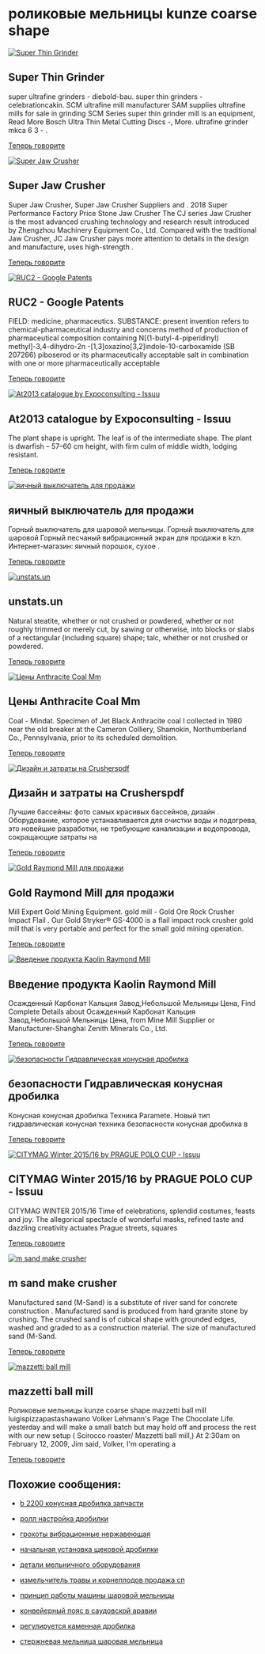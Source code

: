 # роликовые мельницы kunze coarse shape
<a href="https://ru.ecuriezuff.be/products/" target="_blank">![Super Thin Grinder](https://github.com/millmachine/images/raw/main/480.jpg)</a>
## Super Thin Grinder
super ultrafine grinders - diebold-bau. super thin grinders - celebrationcakin. SCM ultrafine mill manufacturer SAM supplies ultrafine mills for sale in grinding SCM Series super thin grinder mill is an equipment, Read More Bosch Ultra Thin Metal Cutting Discs -, More. ultrafine grinder mkca 6 3 - .
<a href="https://ru.ecuriezuff.be/products/" target="_blank">Теперь говорите</a>
<a href="https://ru.ecuriezuff.be/products/" target="_blank">![Super Jaw Crusher](https://github.com/millmachine/images/raw/main/473.jpg)</a>
## Super Jaw Crusher
Super Jaw Crusher, Super Jaw Crusher Suppliers and . 2018 Super Performance Factory Price Stone Jaw Crusher The CJ series Jaw Crusher is the most advanced crushing technology and research result introduced by Zhengzhou Machinery Equipment Co., Ltd. Compared with the traditional Jaw Crusher, JC Jaw Crusher pays more attention to details in the design and manufacture, uses high-strength .
<a href="https://ru.ecuriezuff.be/products/" target="_blank">Теперь говорите</a>
<a href="https://ru.ecuriezuff.be/products/" target="_blank">![RUC2 - Google Patents](https://github.com/millmachine/images/raw/main/646.jpg)</a>
## RUC2 - Google Patents
FIELD: medicine, pharmaceutics. SUBSTANCE: present invention refers to chemical-pharmaceutical industry and concerns method of production of pharmaceutical composition containing N[(1-butyl-4-piperidinyl) methyl]-3,4-dihydro-2n -[1,3]oxazino[3,2]indole-10-carboxamide (SB 207266) piboserod or its pharmaceutically acceptable salt in combination with one or more pharmaceutically acceptable 
<a href="https://ru.ecuriezuff.be/products/" target="_blank">Теперь говорите</a>
<a href="https://ru.ecuriezuff.be/products/" target="_blank">![At2013 catalogue by Expoconsulting - Issuu](https://github.com/millmachine/images/raw/main/250.jpg)</a>
## At2013 catalogue by Expoconsulting - Issuu
The plant shape is upright. The leaf is of the intermediate shape. The plant is dwarfish – 57–60 cm height, with firm culm of middle width, lodging resistant.
<a href="https://ru.ecuriezuff.be/products/" target="_blank">Теперь говорите</a>
<a href="https://ru.ecuriezuff.be/products/" target="_blank">![яичный выключатель для продажи](https://github.com/millmachine/images/raw/main/609.jpg)</a>
## яичный выключатель для продажи
Горный выключатель для шаровой мельницы. Горный выключатель для шаровой Горный песчаный вибрационный экран для продажи в kzn. Интернет-магазин: яичный порошок, сухое .
<a href="https://ru.ecuriezuff.be/products/" target="_blank">Теперь говорите</a>
<a href="https://ru.ecuriezuff.be/products/" target="_blank">![unstats.un](https://github.com/millmachine/images/raw/main/241.jpg)</a>
## unstats.un
Natural steatite, whether or not crushed or powdered, whether or not roughly trimmed or merely cut, by sawing or otherwise, into blocks or slabs of a rectangular (including square) shape; talc, whether or not crushed or powdered.
<a href="https://ru.ecuriezuff.be/products/" target="_blank">Теперь говорите</a>
<a href="https://ru.ecuriezuff.be/products/" target="_blank">![Цены Anthracite Coal Mm](https://github.com/millmachine/images/raw/main/52.jpg)</a>
## Цены Anthracite Coal Mm
Coal - Mindat. Specimen of Jet Black Anthracite coal I collected in 1980 near the old breaker at the Cameron Colliery, Shamokin, Northumberland Co., Pennsylvania, prior to its scheduled demolition.
<a href="https://ru.ecuriezuff.be/products/" target="_blank">Теперь говорите</a>
<a href="https://ru.ecuriezuff.be/products/" target="_blank">![Дизайн и затраты на Crusherspdf](https://github.com/millmachine/images/raw/main/475.jpg)</a>
## Дизайн и затраты на Crusherspdf
Лучшие бассейны: фото самых красивых бассейнов, дизайн . Оборудование, которое устанавливается для очистки воды и подогрева, это новейшие разработки, не требующие канализации и водопровода, сокращающие затраты на 
<a href="https://ru.ecuriezuff.be/products/" target="_blank">Теперь говорите</a>
<a href="https://ru.ecuriezuff.be/products/" target="_blank">![Gold Raymond Mill для продажи](https://github.com/millmachine/images/raw/main/12.jpg)</a>
## Gold Raymond Mill для продажи
Mill Expert Gold Mining Equipment. gold mill - Gold Ore Rock Crusher Impact Flail . Our Gold Stryker® GS-4000 is a flail impact rock crusher gold mill that is very portable and perfect for the small gold mining operation.
<a href="https://ru.ecuriezuff.be/products/" target="_blank">Теперь говорите</a>
<a href="https://ru.ecuriezuff.be/products/" target="_blank">![Введение продукта Kaolin Raymond Mill](https://github.com/millmachine/images/raw/main/461.jpg)</a>
## Введение продукта Kaolin Raymond Mill
Осажденный Карбонат Кальция Завод,Небольшой Мельницы Цена, Find Complete Details about Осажденный Карбонат Кальция Завод,Небольшой Мельницы Цена, from Mine Mill Supplier or Manufacturer-Shanghai Zenith Minerals Co., Ltd.
<a href="https://ru.ecuriezuff.be/products/" target="_blank">Теперь говорите</a>
<a href="https://ru.ecuriezuff.be/products/" target="_blank">![безопасности Гидравлическая конусная дробилка](https://github.com/millmachine/images/raw/main/65.jpg)</a>
## безопасности Гидравлическая конусная дробилка
Конусная конусная дробилка Техника Paramete. Новый тип гидравлическая конусная техника безопасности конусная дробилка в
<a href="https://ru.ecuriezuff.be/products/" target="_blank">Теперь говорите</a>
<a href="https://ru.ecuriezuff.be/products/" target="_blank">![CITYMAG Winter 2015/16 by PRAGUE POLO CUP - Issuu](https://github.com/millmachine/images/raw/main/436.jpg)</a>
## CITYMAG Winter 2015/16 by PRAGUE POLO CUP - Issuu
CITYMAG WINTER 2015/16 Time of celebrations, splendid costumes, feasts and joy. The allegorical spectacle of wonderful masks, refined taste and dazzling creativity actuates Prague streets, squares 
<a href="https://ru.ecuriezuff.be/products/" target="_blank">Теперь говорите</a>
<a href="https://ru.ecuriezuff.be/products/" target="_blank">![m sand make crusher](https://github.com/millmachine/images/raw/main/263.jpg)</a>
## m sand make crusher
Manufactured sand (M-Sand) is a substitute of river sand for concrete construction . Manufactured sand is produced from hard granite stone by crushing. The crushed sand is of cubical shape with grounded edges, washed and graded to as a construction material. The size of manufactured sand (M-Sand.
<a href="https://ru.ecuriezuff.be/products/" target="_blank">Теперь говорите</a>
<a href="https://ru.ecuriezuff.be/products/" target="_blank">![mazzetti ball mill](https://github.com/millmachine/images/raw/main/576.jpg)</a>
## mazzetti ball mill
Роликовые мельницы kunze coarse shape mazzetti ball mill luigispizzapastashawano Volker Lehmann's Page The Chocolate Life. yesterday and will make a small batch but may hold off and process the rest with our new setup ( Scirocco roaster/ Mazzetti ball mill,) At 2:30am on February 12, 2009, Jim said, Volker, I'm operating a 
<a href="https://ru.ecuriezuff.be/products/" target="_blank">Теперь говорите</a>
## Похожие сообщения:
* [b 2200 конусная дробилка запчасти](b%202200%20%D0%BA%D0%BE%D0%BD%D1%83%D1%81%D0%BD%D0%B0%D1%8F%20%D0%B4%D1%80%D0%BE%D0%B1%D0%B8%D0%BB%D0%BA%D0%B0%20%D0%B7%D0%B0%D0%BF%D1%87%D0%B0%D1%81%D1%82%D0%B8.md)
* [ролл настройка дробилки](%D1%80%D0%BE%D0%BB%D0%BB%20%D0%BD%D0%B0%D1%81%D1%82%D1%80%D0%BE%D0%B9%D0%BA%D0%B0%20%D0%B4%D1%80%D0%BE%D0%B1%D0%B8%D0%BB%D0%BA%D0%B8.md)
* [грохоты вибрационные нержавеющая](%D0%B3%D1%80%D0%BE%D1%85%D0%BE%D1%82%D1%8B%20%D0%B2%D0%B8%D0%B1%D1%80%D0%B0%D1%86%D0%B8%D0%BE%D0%BD%D0%BD%D1%8B%D0%B5%20%D0%BD%D0%B5%D1%80%D0%B6%D0%B0%D0%B2%D0%B5%D1%8E%D1%89%D0%B0%D1%8F.md)
* [начальная установка щековой дробилки](%D0%BD%D0%B0%D1%87%D0%B0%D0%BB%D1%8C%D0%BD%D0%B0%D1%8F%20%D1%83%D1%81%D1%82%D0%B0%D0%BD%D0%BE%D0%B2%D0%BA%D0%B0%20%D1%89%D0%B5%D0%BA%D0%BE%D0%B2%D0%BE%D0%B9%20%D0%B4%D1%80%D0%BE%D0%B1%D0%B8%D0%BB%D0%BA%D0%B8.md)
* [детали мельничного оборудования](%D0%B4%D0%B5%D1%82%D0%B0%D0%BB%D0%B8%20%D0%BC%D0%B5%D0%BB%D1%8C%D0%BD%D0%B8%D1%87%D0%BD%D0%BE%D0%B3%D0%BE%20%D0%BE%D0%B1%D0%BE%D1%80%D1%83%D0%B4%D0%BE%D0%B2%D0%B0%D0%BD%D0%B8%D1%8F.md)
* [измельчитель травы и корнеплодов продажа сп](%D0%B8%D0%B7%D0%BC%D0%B5%D0%BB%D1%8C%D1%87%D0%B8%D1%82%D0%B5%D0%BB%D1%8C%20%D1%82%D1%80%D0%B0%D0%B2%D1%8B%20%D0%B8%20%D0%BA%D0%BE%D1%80%D0%BD%D0%B5%D0%BF%D0%BB%D0%BE%D0%B4%D0%BE%D0%B2%20%D0%BF%D1%80%D0%BE%D0%B4%D0%B0%D0%B6%D0%B0%20%D1%81%D0%BF.md)
* [принцип работы машины шаровой мельницы](%D0%BF%D1%80%D0%B8%D0%BD%D1%86%D0%B8%D0%BF%20%D1%80%D0%B0%D0%B1%D0%BE%D1%82%D1%8B%20%D0%BC%D0%B0%D1%88%D0%B8%D0%BD%D1%8B%20%D1%88%D0%B0%D1%80%D0%BE%D0%B2%D0%BE%D0%B9%20%D0%BC%D0%B5%D0%BB%D1%8C%D0%BD%D0%B8%D1%86%D1%8B.md)
* [конвейерный пояс в саудовской аравии](%D0%BA%D0%BE%D0%BD%D0%B2%D0%B5%D0%B9%D0%B5%D1%80%D0%BD%D1%8B%D0%B9%20%D0%BF%D0%BE%D1%8F%D1%81%20%D0%B2%20%D1%81%D0%B0%D1%83%D0%B4%D0%BE%D0%B2%D1%81%D0%BA%D0%BE%D0%B9%20%D0%B0%D1%80%D0%B0%D0%B2%D0%B8%D0%B8.md)
* [регулируется каменная дробилка](%D1%80%D0%B5%D0%B3%D1%83%D0%BB%D0%B8%D1%80%D1%83%D0%B5%D1%82%D1%81%D1%8F%20%D0%BA%D0%B0%D0%BC%D0%B5%D0%BD%D0%BD%D0%B0%D1%8F%20%D0%B4%D1%80%D0%BE%D0%B1%D0%B8%D0%BB%D0%BA%D0%B0.md)
* [стержневая мельница шаровая мельница](%D1%81%D1%82%D0%B5%D1%80%D0%B6%D0%BD%D0%B5%D0%B2%D0%B0%D1%8F%20%D0%BC%D0%B5%D0%BB%D1%8C%D0%BD%D0%B8%D1%86%D0%B0%20%D1%88%D0%B0%D1%80%D0%BE%D0%B2%D0%B0%D1%8F%20%D0%BC%D0%B5%D0%BB%D1%8C%D0%BD%D0%B8%D1%86%D0%B0.md)
